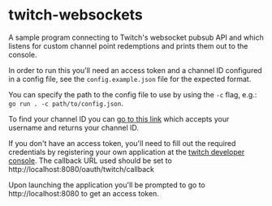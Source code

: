 # twitch-websockets

A sample program connecting to Twitch's websocket pubsub API and which listens for custom channel point redemptions and 
prints them out to the console.

In order to run this you'll need an access token and a channel ID configured in a config file, see the 
`config.example.json` file for the expected format. 

You can specify the path to the config file to use by using
the `-c` flag, e.g.: `go run . -c path/to/config.json`. 

To find your channel ID you can [go to this link](https://streamscharts.com/tools/convert-username) which accepts your 
username and returns your channel ID.

If you don't have an access token, you'll need to fill out the required credentials by registering your own application 
at the [twitch developer console](https://dev.twitch.tv/console/apps). The callback URL used should be set to 
http://localhost:8080/oauth/twitch/callback

Upon launching the application you'll be prompted to go to http://localhost:8080 to get an access token.